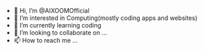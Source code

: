 - 👋 Hi, I’m @AIXOOMOfficial
- 👀 I’m interested in Computing(mostly coding apps and websites)
- 🌱 I’m currently learning coding
- 💞️ I’m looking to collaborate on ...
- 📫 How to reach me ...

<!---
AIXOOMOfficial/AIXOOMOfficial is a ✨ special ✨ repository because its `README.md` (this file) appears on your GitHub profile.
You can click the Preview link to take a look at your changes.
--->
